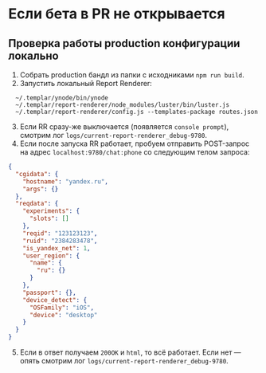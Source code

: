 # Если бета в PR не открывается

## Проверка работы production конфигурации локально

1. Собрать production бандл из папки с исходниками `npm run build`.
2. Запустить локальный Report Renderer:
```
  ~/.templar/ynode/bin/ynode
  ~/.templar/report-renderer/node_modules/luster/bin/luster.js
  ~/.templar/report-renderer/config.js --templates-package routes.json
```
3. Если RR сразу-же выключается (появляется `console prompt`), смотрим лог `logs/current-report-renderer_debug-9780`.
4. Если после запуска RR работает, пробуем отправить POST-запрос на адрес `localhost:9780/chat:phone` со следующим телом запроса:
```JSON
{
  "cgidata": {
    "hostname": "yandex.ru",
    "args": {}
  },
  "reqdata": {
    "experiments": {
      "slots": []
    },
    "reqid": "123123123",
    "ruid": "2384283478",
    "is_yandex_net": 1,
    "user_region": {
      "name": {
        "ru": {}
      }
    },
    "passport": {},
    "device_detect": {
      "OSFamily": "iOS",
      "device": "desktop"
    }
  }
}
```
5. Если в ответ получаем `200OK` и `html`, то всё работает. Если нет — опять смотрим лог `logs/current-report-renderer_debug-9780`.
